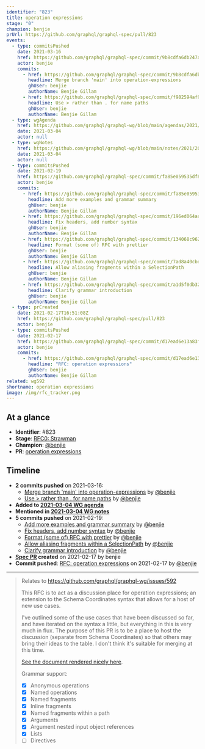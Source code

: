 ```yaml
---
identifier: "823"
title: operation expressions
stage: "0"
champion: benjie
prUrl: https://github.com/graphql/graphql-spec/pull/823
events:
  - type: commitsPushed
    date: 2021-03-16
    href: https://github.com/graphql/graphql-spec/commit/9b8cdfa6db247a6dc9b6e9cda5a4b7313570f869
    actor: benjie
    commits:
      - href: https://github.com/graphql/graphql-spec/commit/9b8cdfa6db247a6dc9b6e9cda5a4b7313570f869
        headline: Merge branch 'main' into operation-expressions
        ghUser: benjie
        authorName: Benjie Gillam
      - href: https://github.com/graphql/graphql-spec/commit/f982594af97e66591729124e4670e4b965c5f7bb
        headline: Use > rather than . for name paths
        ghUser: benjie
        authorName: Benjie Gillam
  - type: wgAgenda
    href: https://github.com/graphql/graphql-wg/blob/main/agendas/2021/2021-03-04.md
    date: 2021-03-04
    actor: null
  - type: wgNotes
    href: https://github.com/graphql/graphql-wg/blob/main/notes/2021/2021-03-04.md
    date: 2021-03-04
    actor: null
  - type: commitsPushed
    date: 2021-02-19
    href: https://github.com/graphql/graphql-spec/commit/fa85e059535df8e7525b957f635b0e577b65c2cc
    actor: benjie
    commits:
      - href: https://github.com/graphql/graphql-spec/commit/fa85e059535df8e7525b957f635b0e577b65c2cc
        headline: Add more examples and grammar summary
        ghUser: benjie
        authorName: Benjie Gillam
      - href: https://github.com/graphql/graphql-spec/commit/196ed064aa4a4c6a820a64013a731bd574f940e2
        headline: Fix headers, add number syntax
        ghUser: benjie
        authorName: Benjie Gillam
      - href: https://github.com/graphql/graphql-spec/commit/134068c96297cf618c796d9355d60ec650591cf1
        headline: Format (some of) RFC with prettier
        ghUser: benjie
        authorName: Benjie Gillam
      - href: https://github.com/graphql/graphql-spec/commit/7ad8a40cbd65597ef827f0db21b1d410240a15a7
        headline: Allow aliasing fragments within a SelectionPath
        ghUser: benjie
        authorName: Benjie Gillam
      - href: https://github.com/graphql/graphql-spec/commit/a1d5f0db3241557c0540f76e6d1d1c6348e5a88a
        headline: Clarify grammar introduction
        ghUser: benjie
        authorName: Benjie Gillam
  - type: prCreated
    date: 2021-02-17T16:51:08Z
    href: https://github.com/graphql/graphql-spec/pull/823
    actor: benjie
  - type: commitsPushed
    date: 2021-02-17
    href: https://github.com/graphql/graphql-spec/commit/d17ead6e13a83f86f1a102fb527ac5c5e5f80b50
    actor: benjie
    commits:
      - href: https://github.com/graphql/graphql-spec/commit/d17ead6e13a83f86f1a102fb527ac5c5e5f80b50
        headline: "RFC: operation expressions"
        ghUser: benjie
        authorName: Benjie Gillam
related: wg592
shortname: operation expressions
image: /img/rfc_tracker.png
---
```


## At a glance

- **Identifier**: #823
- **Stage**: [RFC0: Strawman](https://github.com/graphql/graphql-spec/blob/main/CONTRIBUTING.md#stage-0-strawman)
- **Champion**: [@benjie](https://github.com/benjie)
- **PR**: [operation expressions](https://github.com/graphql/graphql-spec/pull/823)

<!-- BEGIN_CUSTOM_TEXT -->



<!-- END_CUSTOM_TEXT -->

## Timeline

- **2 commits pushed** on 2021-03-16:
  - [Merge branch 'main' into operation-expressions](https://github.com/graphql/graphql-spec/commit/9b8cdfa6db247a6dc9b6e9cda5a4b7313570f869) by [@benjie](https://github.com/benjie)
  - [Use &#x3e; rather than . for name paths](https://github.com/graphql/graphql-spec/commit/f982594af97e66591729124e4670e4b965c5f7bb) by [@benjie](https://github.com/benjie)
- **Added to [2021-03-04 WG agenda](https://github.com/graphql/graphql-wg/blob/main/agendas/2021/2021-03-04.md)**
- **Mentioned in [2021-03-04 WG notes](https://github.com/graphql/graphql-wg/blob/main/notes/2021/2021-03-04.md)**
- **5 commits pushed** on 2021-02-19:
  - [Add more examples and grammar summary](https://github.com/graphql/graphql-spec/commit/fa85e059535df8e7525b957f635b0e577b65c2cc) by [@benjie](https://github.com/benjie)
  - [Fix headers, add number syntax](https://github.com/graphql/graphql-spec/commit/196ed064aa4a4c6a820a64013a731bd574f940e2) by [@benjie](https://github.com/benjie)
  - [Format (some of) RFC with prettier](https://github.com/graphql/graphql-spec/commit/134068c96297cf618c796d9355d60ec650591cf1) by [@benjie](https://github.com/benjie)
  - [Allow aliasing fragments within a SelectionPath](https://github.com/graphql/graphql-spec/commit/7ad8a40cbd65597ef827f0db21b1d410240a15a7) by [@benjie](https://github.com/benjie)
  - [Clarify grammar introduction](https://github.com/graphql/graphql-spec/commit/a1d5f0db3241557c0540f76e6d1d1c6348e5a88a) by [@benjie](https://github.com/benjie)
- **[Spec PR](https://github.com/graphql/graphql-spec/pull/823) created** on 2021-02-17 by benjie
- **Commit pushed**: [RFC: operation expressions](https://github.com/graphql/graphql-spec/commit/d17ead6e13a83f86f1a102fb527ac5c5e5f80b50) on 2021-02-17 by [@benjie](https://github.com/benjie)

<!-- VERBATIM -->

---

> Relates to https://github.com/graphql/graphql-wg/issues/592
> 
> This RFC is to act as a discussion place for operation expressions; an extension to the Schema Coordinates syntax that allows for a host of new use cases.
> 
> I've outlined some of the use cases that have been discussed so far, and have iterated on the syntax a little, but everything in this is very much in flux. The purpose of this PR is to be a place to host the discussion (separate from Schema Coordinates) so that others may bring their ideas to the table. I don't think it's suitable for merging at this time.
> 
> [See the document rendered nicely here](https://github.com/benjie/graphql-spec/blob/operation-expressions/rfcs/OperationExpressions.md).
> 
> Grammar support:
> 
> - [x] Anonymous operations
> - [x] Named operations
> - [x] Named fragments
> - [x] Inline fragments
> - [x] Named fragments within a path
> - [x] Arguments
> - [x] Argument nested input object references
> - [x] Lists
> - [ ] Directives
